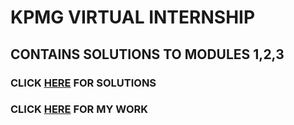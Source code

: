 # KPMG VIRTUAL INTERNSHIP

## CONTAINS SOLUTIONS TO MODULES 1,2,3

### CLICK [HERE](https://github.com/ahmy22/kpgm_virtual_intership/tree/master/solution) FOR SOLUTIONS
### CLICK [HERE](https://github.com/ahmy22/kpgm_virtual_intership/tree/master/my_attempt) FOR MY WORK
